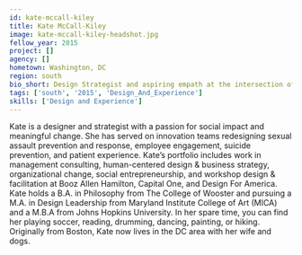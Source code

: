 ```yaml
---
id: kate-mccall-kiley
title: Kate McCall-Kiley
image: kate-mccall-kiley-headshot.jpg
fellow_year: 2015
project: []
agency: []
hometown: Washington, DC
region: south
bio_short: Design Strategist and aspiring empath at the intersection of design, business, tech, & social innovation. MICA. Johns Hopkins. College of Wooster.
tags: ['south', '2015', 'Design_And_Experience']
skills: ['Design and Experience']
---
```


Kate is a designer and strategist with a passion for social impact and meaningful change. She has served on innovation teams redesigning sexual assault prevention and response, employee engagement, suicide prevention, and patient experience. Kate’s portfolio includes work in management consulting, human-centered design & business strategy, organizational change, social entrepreneurship, and workshop design & facilitation at Booz Allen Hamilton, Capital One, and Design For America. Kate holds a B.A. in Philosophy from The College of Wooster and pursuing a M.A. in Design Leadership from Maryland Institute College of Art (MICA) and a M.B.A from Johns Hopkins University. In her spare time, you can find her playing soccer, reading, drumming, dancing, painting, or hiking. Originally from Boston, Kate now lives in the DC area with her wife and dogs.
